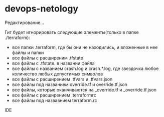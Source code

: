 # devops-netology

Редактирование...

Гит будет игнорировать следующие элементы(только в папке ./terraform):
* все папки .terraform, где бы они не находились, и вложенные в нее файлы и папки
* все файлы с расширеним .tfstate
* все файлы с .tfstate. в названии файла
* все файлы с названием crash.log и crash.*.log, где звездочка любое количество любых допустимых символов
* все файлы с расширением .tfvars и .tfvars.json
* все файлы под названием override.tf и override.tf.json
* все файлы, которые оканчиваются на _override.tf и _override.tf.json
* все файлы с расширением .terraformrc
* все файлы под назвавнием terraform.rc


IDE